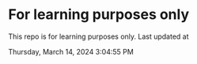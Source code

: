 # For learning purposes only
This repo is for learning purposes only.
Last updated at

Thursday, March 14, 2024 3:04:55 PM

